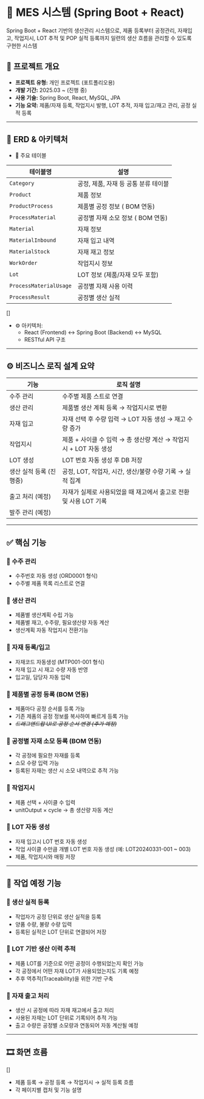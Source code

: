 # 🍞 MES 시스템 (Spring Boot + React)

Spring Boot + React 기반의 생산관리 시스템으로, 
제품 등록부터 공정관리, 자재입고, 작업지시, LOT 추적 및 POP 실적 등록까지 일련의 생산 흐름을 관리할 수 있도록 구현한 시스템

## 📌 프로젝트 개요

- **프로젝트 유형:** 개인 프로젝트 (포트폴리오용)
- **개발 기간:** 2025.03 ~ (진행 중)
- **사용 기술:** Spring Boot, React, MySQL, JPA
- **기능 요약:** 제품/자재 등록, 작업지시 발행, LOT 추적, 자재 입고/재고 관리, 공정 실적 등록

---

## 🧱 ERD & 아키텍처

- 📌 주요 테이블

| 테이블명 | 설명                     |
| --- |------------------------|
| `Category` | 공정, 제품, 자재 등 공통 분류 테이블 |
| `Product` | 제품 정보                  |
| `ProductProcess` | 제품별 공정 정보 ( BOM 연동)    |
| `ProcessMaterial` | 공정별 자재 소모 정보 ( BOM 연동) |
| `Material` | 자재 정보                  |
| `MaterialInbound` | 자재 입고 내역               |
| `MaterialStock` | 자재 재고 정보               |
| `WorkOrder` | 작업지시 정보                |
| `Lot` | LOT 정보 (제품/자재 모두 포함)   |
| `ProcessMaterialUsage` | 공정별 자재 사용 이력           |
| `ProcessResult` | 공정별 생산 실적              |

[]


- ⚙️ 아키텍처:
    - React (Frontend) ↔ Spring Boot (Backend) ↔ MySQL
    - RESTful API 구조

---

## ⚙️ 비즈니스 로직 설계 요약

| 기능             | 로직 설명                                      |
|----------------|--------------------------------------------|
| 수주 관리          | 수주별 제품 스트로 연결                              |
| 생산 관리          | 제품별 생산 계획 등록 → 작업지시로 변환                    |
| 자재 입고          | 자재 선택 후 수량 입력 →  LOT 자동 생성 →  재고 수량 증가     |
| 작업지시           | 제품 + 사이클 수 입력 → 총 생산량 계산 → 작업지시 + LOT 자동 생성 |
| LOT 생성         | LOT 번호 자동 생성 후 DB 저장                       |
| 생산 실적 등록 (진행중) | 공정, LOT, 작업자, 시간, 생산/불량 수량 기록 → 실적 집계      |
| 출고 처리 (예정)     | 자재가 실제로 사용되었을 때 재고에서 출고로 전환 및 사용 LOT 기록    |
| 발주 관리 (예정)     |    |

---

## ✅ 핵심 기능

### 🔹 수주 관리

- 수주번호 자동 생성 (ORD0001 형식)
- 수주별 제품 목록 리스트로 연결

### 🔹 생산 관리

- 제품별 생산계획 수립 가능
- 제품별 재고, 수주량, 필요생산량 자동 계산
- 생산계획 자동 작업지시 전환기능

### 🔹 자재 등록/입고

- 자재코드 자동생성 (MTP001-001 형식)
- 자재 입고 시 재고 수량 자동 반영
- 입고일, 담당자 자동 입력

### 🔹 제품별 공정 등록 (BOM 연동)

- 제품마다 공정 순서를 등록 가능
- 기존 제품의 공정 정보를 복사하여 빠르게 등록 가능
- *~~드래그앤드랍 UI로 공정 순서 변경 (추가 예정)~~*

### 🔹 공정별 자재 소모 등록 (BOM 연동)

- 각 공정에 필요한 자재를 등록
- 소모 수량 입력 가능
- 등록된 자재는 생산 시 소모 내역으로 추적 가능

### 🔹 작업지시

- 제품 선택 + 사이클 수 입력
- unitOutput × cycle → 총 생산량 자동 계산

### 🔹 LOT 자동 생성

- 자재 입고시 LOT 번호 자동 생성
- 작업 사이클 수만큼 개별 LOT 번호 자동 생성 (예: LOT20240331-001 ~ 003)
- 제품, 작업지시와 매핑 저장

---

## 🔄 작업 예정 기능

### 🔹 생산 실적 등록

- 작업자가 공정 단위로 생산 실적을 등록
- 양품 수량, 불량 수량 입력
- 등록된 실적은 LOT 단위로 연결되어 저장

### 🔹 LOT 기반 생산 이력 추적

- 제품 LOT를 기준으로 어떤 공정이 수행되었는지 확인 가능
- 각 공정에서 어떤 자재 LOT가 사용되었는지도 기록 예정
- 추후 역추적(Traceability)을 위한 기반 구축

### 🔹 자재 출고 처리

- 생산 시 공정에 따라 자재 재고에서 출고 처리
- 사용된 자재는 LOT 단위로 기록되어 추적 가능
- 출고 수량은 공정별 소모량과 연동되어 자동 계산될 예정

---

## 🎞️ 화면 흐름

[]

- 제품 등록 → 공정 등록 → 작업지시 → 실적 등록 흐름
- 각 페이지별 캡처 및 기능 설명
